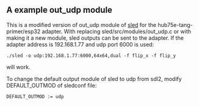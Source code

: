## A example out_udp module

This is a modified version of out_udp module of [sled](https://github.com/shinyblink/sled.git) for the hub75e-tang-primer/esp32 adapter. With replacing sled/src/modules/out_udp.c or with making it a new module, sled outputs can be sent to 
the adapter. If the adapter address is 192.168.1.77 and udp port 6000 is used:

```
./sled -o udp:192.168.1.77:6000,64x64,dual -f flip_x -f flip_y
```

will work. 

To change the default output module of sled to udp from sdl2, modify
DEFAULT_OUTMOD of sledconf file:

```
DEFAULT_OUTMOD := udp
```
